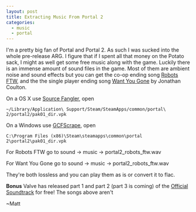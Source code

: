 ```yaml
---
layout: post
title: Extracting Music From Portal 2
categories:
  - music
  - portal
---
```


I'm a pretty big fan of Portal and Portal 2.  As such I was sucked into the whole pre-release ARG. I figure that if I spent all that money on the Potato sack, I might as well get some free music along with the game. Luckily there is an immense amount of sound files in the game.  Most of them are ambient noise and sound effects but you can get the co-op ending song [Robots FTW](http://www.last.fm/music/Valve/_/Robots+FTW), and the the single player ending song [Want You Gone](http://www.last.fm/music/Jonathan+Coulton/_/Want+You+Gone) by Jonathan Coulton.

On a OS X use [Source Fangler](http://www.markdouma.com/sourcefinagler/), open

    ~/Library/Application\ Support/Steam/SteamApps/common/portal\ 2/portal2/pak01_dir.vpk

On a Windows use [GCFScrape](http://nemesis.thewavelength.net/index.php?p=26), open

    C:\Program Files (x86)\Steam\steamapps\common\portal 2\portal2\pak01_dir.vpk

For Robots FTW go to sound -> music -> portal2_robots_ftw.wav 

For Want You Gone go to sound -> music -> portal2_robots_ftw.wav 


They're both lossless and you can play them as is or convert it to flac.

**Bonus**
Valve has released part 1 and part 2 (part 3 is coming) of the [Official Soundtrack](http://www.thinkwithportals.com/music.php) for free! The songs above aren't 

~Matt
